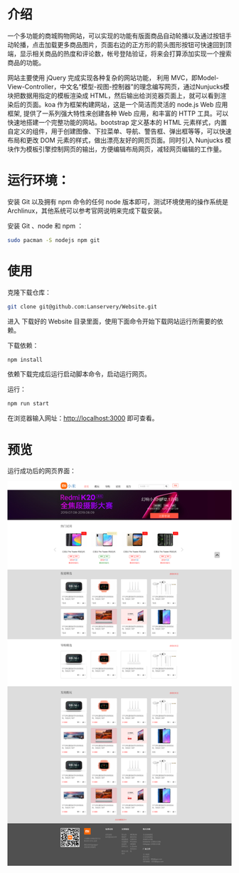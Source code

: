 # 介绍

一个多功能的商城购物网站，可以实现的功能有版面商品自动轮播以及通过按钮手动轮播，点击加载更多商品图片，页面右边的正方形的箭头图形按钮可快速回到顶端，显示相关商品的热度和评论数，帐号登陆验证，将来会打算添加实现一个搜索商品的功能。

网站主要使用 jQuery 完成实现各种复杂的网站功能， 利用 MVC，即Model-View-Controller，中文名“模型-视图-控制器”的理念编写网页，通过Nunjucks模块把数据用指定的模板渲染成 HTML，然后输出给浏览器页面上，就可以看到渲染后的页面。koa 作为框架构建网站，这是一个简洁而灵活的 node.js Web 应用框架, 提供了一系列强大特性来创建各种 Web 应用，和丰富的 HTTP 工具。可以快速地搭建一个完整功能的网站。bootstrap 定义基本的 HTML 元素样式，内置自定义的组件，用于创建图像、下拉菜单、导航、警告框、弹出框等等，可以快速布局和更改 DOM 元素的样式，做出漂亮友好的网页页面。同时引入 Nunjucks 模块作为模板引擎控制网页的输出，方便编辑布局网页，减轻网页编辑的工作量。

# 运行环境：

安装 Git 以及拥有 npm 命令的任何 node 版本即可，测试环境使用的操作系统是 Archlinux，其他系统可以参考官网说明来完成下载安装。

安装 Git 、node 和 npm ：

```bash
sudo pacman -S nodejs npm git
```

# 使用

克隆下载仓库：

```bash
git clone git@github.com:Lanservery/Website.git
```

进入 下载好的 Website 目录里面，使用下面命令开始下载网站运行所需要的依赖。

下载依赖：

```bash
npm install
```

依赖下载完成后运行启动脚本命令，启动运行网页。

运行：

```bash
npm run start
```

在浏览器输入网址：[http://localhost:3000](http://localhost:3000) 即可查看。

# 预览

运行成功后的网页界面：

![预览](./preview.png)
